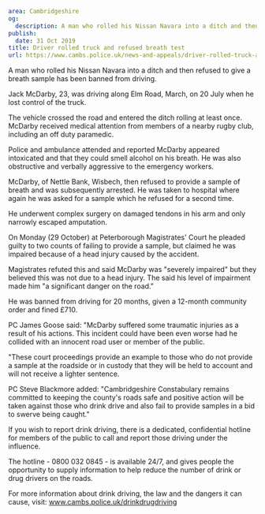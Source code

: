 ```yaml
area: Cambridgeshire
og:
  description: A man who rolled his Nissan Navara into a ditch and then refused to give a breath sample has been banned from driving.
publish:
  date: 31 Oct 2019
title: Driver rolled truck and refused breath test
url: https://www.cambs.police.uk/news-and-appeals/driver-rolled-truck-and-refused-breath-test
```

A man who rolled his Nissan Navara into a ditch and then refused to give a breath sample has been banned from driving.

Jack McDarby, 23, was driving along Elm Road, March, on 20 July when he lost control of the truck.

The vehicle crossed the road and entered the ditch rolling at least once. McDarby received medical attention from members of a nearby rugby club, including an off duty paramedic.

Police and ambulance attended and reported McDarby appeared intoxicated and that they could smell alcohol on his breath. He was also obstructive and verbally aggressive to the emergency workers.

McDarby, of Nettle Bank, Wisbech, then refused to provide a sample of breath and was subsequently arrested. He was taken to hospital where again he was asked for a sample which he refused for a second time.

He underwent complex surgery on damaged tendons in his arm and only narrowly escaped amputation.

On Monday (29 October) at Peterborough Magistrates' Court he pleaded guilty to two counts of failing to provide a sample, but claimed he was impaired because of a head injury caused by the accident.

Magistrates refuted this and said McDarby was "severely impaired" but they believed this was not due to a head injury. The said his level of impairment made him "a significant danger on the road."

He was banned from driving for 20 months, given a 12-month community order and fined £710.

PC James Goose said: "McDarby suffered some traumatic injuries as a result of his actions. This incident could have been even worse had he collided with an innocent road user or member of the public.

"These court proceedings provide an example to those who do not provide a sample at the roadside or in custody that they will be held to account and will not receive a lighter sentence.

PC Steve Blackmore added: "Cambridgeshire Constabulary remains committed to keeping the county's roads safe and positive action will be taken against those who drink drive and also fail to provide samples in a bid to swerve being caught."

If you wish to report drink driving, there is a dedicated, confidential hotline for members of the public to call and report those driving under the influence.

The hotline - 0800 032 0845 - is available 24/7, and gives people the opportunity to supply information to help reduce the number of drink or drug drivers on the roads.

For more information about drink driving, the law and the dangers it can cause, visit: www.cambs.police.uk/drinkdrugdriving
